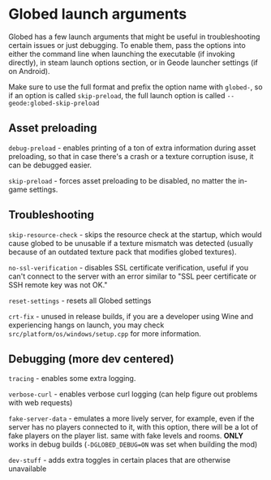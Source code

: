 # Globed launch arguments

Globed has a few launch arguments that might be useful in troubleshooting certain issues or just debugging. To enable them, pass the options into either the command line when launching the executable (if invoking directly), in steam launch options section, or in Geode launcher settings (if on Android).

Make sure to use the full format and prefix the option name with `globed-`, so if an option is called `skip-preload`, the full launch option is called `--geode:globed-skip-preload`

## Asset preloading

`debug-preload` - enables printing of a ton of extra information during asset preloading, so that in case there's a crash or a texture corruption isuse, it can be debugged easier.

`skip-preload` - forces asset preloading to be disabled, no matter the in-game settings.

## Troubleshooting

`skip-resource-check` - skips the resource check at the startup, which would cause globed to be unusable if a texture mismatch was detected (usually because of an outdated texture pack that modifies globed textures).

`no-ssl-verification` - disables SSL certificate verification, useful if you can't connect to the server with an error similar to "SSL peer certificate or SSH remote key was not OK."

`reset-settings` - resets all Globed settings

`crt-fix` - unused in release builds, if you are a developer using Wine and experiencing hangs on launch, you may check `src/platform/os/windows/setup.cpp` for more information.

## Debugging (more dev centered)

`tracing` - enables some extra logging.

`verbose-curl` - enables verbose curl logging (can help figure out problems with web requests)

`fake-server-data` - emulates a more lively server, for example, even if the server has no players connected to it, with this option, there will be a lot of fake players on the player list. same with fake levels and rooms. **ONLY** works in debug builds (`-DGLOBED_DEBUG=ON` was set when building the mod)

`dev-stuff` - adds extra toggles in certain places that are otherwise unavailable

